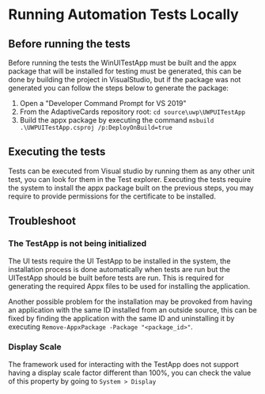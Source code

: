 # Running Automation Tests Locally

## Before running the tests

Before running the tests the WinUITestApp must be built and the appx package that will be installed for testing must be generated, this can be done by building the project in VisualStudio, but if the package was not generated you can follow the steps below to generate the package: 

1. Open a "Developer Command Prompt for VS 2019"
2. From the AdaptiveCards repository root: ` cd source\uwp\UWPUITestApp `
3. Build the appx package by executing the command ` msbuild .\UWPUITestApp.csproj /p:DeployOnBuild=true `

## Executing the tests

Tests can be executed from Visual studio by running them as any other unit test, you can look for them in the Test explorer. Executing the tests require the system to install the appx package built on the previous steps, you may require to provide permissions for the certificate to be installed. 

## Troubleshoot

### The TestApp is not being initialized

The UI tests require the UI TestApp to be installed in the system, the installation process is done automatically when tests are run but the UITestApp should be built before tests are run. This is required for generating the required Appx files to be used for installing the application. 

Another possible problem for the installation may be provoked from having an application with the same ID installed from an outside source, this can be fixed by finding the application with the same ID and uninstalling it by executing `Remove-AppxPackage -Package "<package_id>"`.

### Display Scale

The framework used for interacting with the TestApp does not support having a display scale factor different than 100%, you can check the value of this property by going to `System > Display`